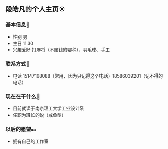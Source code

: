 
## 段皓凡的个人主页:sunny:
### 基本信息:movie_camera:
- 性别 男
- 生日 11.30
- 兴趣爱好 打麻将（不赌钱的那种）、羽毛球、手工

### 联系方式:iphone:
- 电话 15147168088（常用，因为只记得这个电话）18586039201（记不得的电话）

### 现在在干什么:blue_book:
- 目前就读于南京理工大学工业设计系
- 任职为班长的说（咸鱼型）

### 以后的愿望:pound:
- 拥有自己的工作室
